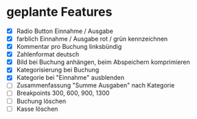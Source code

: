 # geplante Features

- [x] Radio Button Einnahme / Ausgabe
- [x] farblich Einnahme / Ausgabe rot / grün kennzeichnen
- [x] Kommentar pro Buchung linksbündig
- [x] Zahlenformat deutsch
- [x] Bild bei Buchung anhängen, beim Abspeichern komprimieren
- [x] Kategorisierung bei Buchung
- [x] Kategorie bei "Einnahme" ausblenden
- [ ] Zusammenfassung "Summe Ausgaben" nach Kategorie
- [ ] Breakpoints 300, 600, 900, 1300
- [ ] Buchung löschen
- [ ] Kasse löschen
